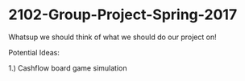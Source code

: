 # 2102-Group-Project-Spring-2017
Whatsup we should think of what we should do our project on!

Potential Ideas:

1.) Cashflow board game simulation

